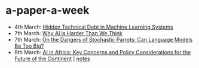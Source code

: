 # a-paper-a-week

- 4th March: [Hidden Technical Debt in Machine Learning Systems](https://papers.neurips.cc/paper/5656-hidden-technical-debt-in-machine-learning-systems.pdf)
- 7th March: [Why AI is Harder Than We Think](https://arxiv.org/abs/2104.12871)
- 7th March: [On the Dangers of Stochastic Parrots: Can Language Models Be Too Big?](https://dl.acm.org/doi/pdf/10.1145/3442188.3445922)
- 8th March: [AI in Africa: Key Concerns and Policy Considerations for the Future of the Continent](https://afripoli.org/ai-in-africa-key-concerns-and-policy-considerations-for-the-future-of-the-continent) | [notes](https://github.com/gigikenneth/a-paper-a-week/blob/main/random%20notes/March/AI%20in%20Africa:%20Key%20Concerns%20and%20Policy%20Considerations%20for%20the%20Future%20of%20the%20Continent.md)

